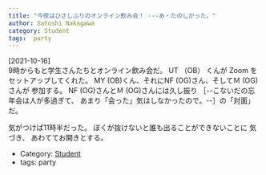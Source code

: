```yaml
---
title: "今夜はひさしぶりのオンライン飲み会！ ---あ・たのしかった。"
author: Satoshi Nakagawa
category: Student
tags:  party
---
```


[2021-10-16]  
 9時からもと学生さんたちとオンライン飲み会だ。
UT （OB） くんが Zoom をセットアップしてくれた。
MY (OB)くん、それにNF (OG)さん、そしてＭ (OG)さんが
参加する。
NF (OG)さんとＭ (OG)さんには久し振り
［--こないだの忘年会は人が多過ぎて、
あまり「会った」気はしなかったので。--］の「対面」だ。

 気がつけば11時半だった。
ぼくが抜けないと誰も出ることができないことに
気づき、
あわててお開きとする。

- Category: [Student](/categories.html#Student)
- tags:  party
